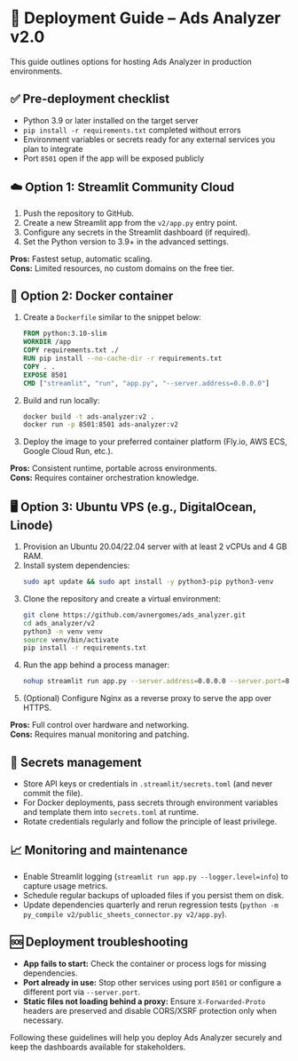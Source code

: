 # 🚀 Deployment Guide – Ads Analyzer v2.0

This guide outlines options for hosting Ads Analyzer in production environments.

## ✅ Pre-deployment checklist
- Python 3.9 or later installed on the target server
- `pip install -r requirements.txt` completed without errors
- Environment variables or secrets ready for any external services you plan to integrate
- Port `8501` open if the app will be exposed publicly

## ☁️ Option 1: Streamlit Community Cloud
1. Push the repository to GitHub.
2. Create a new Streamlit app from the `v2/app.py` entry point.
3. Configure any secrets in the Streamlit dashboard (if required).
4. Set the Python version to 3.9+ in the advanced settings.

**Pros:** Fastest setup, automatic scaling.  
**Cons:** Limited resources, no custom domains on the free tier.

## 🐳 Option 2: Docker container
1. Create a `Dockerfile` similar to the snippet below:
   ```Dockerfile
   FROM python:3.10-slim
   WORKDIR /app
   COPY requirements.txt ./
   RUN pip install --no-cache-dir -r requirements.txt
   COPY . .
   EXPOSE 8501
   CMD ["streamlit", "run", "app.py", "--server.address=0.0.0.0"]
   ```
2. Build and run locally:
   ```bash
   docker build -t ads-analyzer:v2 .
   docker run -p 8501:8501 ads-analyzer:v2
   ```
3. Deploy the image to your preferred container platform (Fly.io, AWS ECS, Google Cloud Run, etc.).

**Pros:** Consistent runtime, portable across environments.  
**Cons:** Requires container orchestration knowledge.

## 🖥 Option 3: Ubuntu VPS (e.g., DigitalOcean, Linode)
1. Provision an Ubuntu 20.04/22.04 server with at least 2 vCPUs and 4 GB RAM.
2. Install system dependencies:
   ```bash
   sudo apt update && sudo apt install -y python3-pip python3-venv
   ```
3. Clone the repository and create a virtual environment:
   ```bash
   git clone https://github.com/avnergomes/ads_analyzer.git
   cd ads_analyzer/v2
   python3 -m venv venv
   source venv/bin/activate
   pip install -r requirements.txt
   ```
4. Run the app behind a process manager:
   ```bash
   nohup streamlit run app.py --server.address=0.0.0.0 --server.port=8501 &
   ```
5. (Optional) Configure Nginx as a reverse proxy to serve the app over HTTPS.

**Pros:** Full control over hardware and networking.  
**Cons:** Requires manual monitoring and patching.

## 🔐 Secrets management
- Store API keys or credentials in `.streamlit/secrets.toml` (and never commit the file).
- For Docker deployments, pass secrets through environment variables and template them into `secrets.toml` at runtime.
- Rotate credentials regularly and follow the principle of least privilege.

## 📈 Monitoring and maintenance
- Enable Streamlit logging (`streamlit run app.py --logger.level=info`) to capture usage metrics.
- Schedule regular backups of uploaded files if you persist them on disk.
- Update dependencies quarterly and rerun regression tests (`python -m py_compile v2/public_sheets_connector.py v2/app.py`).

## 🆘 Deployment troubleshooting
- **App fails to start:** Check the container or process logs for missing dependencies.
- **Port already in use:** Stop other services using port `8501` or configure a different port via `--server.port`.
- **Static files not loading behind a proxy:** Ensure `X-Forwarded-Proto` headers are preserved and disable CORS/XSRF protection only when necessary.

Following these guidelines will help you deploy Ads Analyzer securely and keep the dashboards available for stakeholders.
